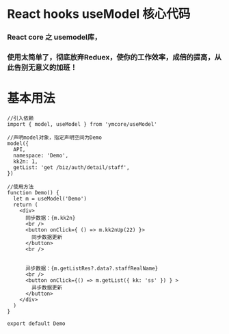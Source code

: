 # React hooks useModel 核心代码

### React core 之 usemodel库，

### 使用太简单了，彻底放弃Reduex，使你的工作效率，成倍的提高，从此告别无意义的加班！

# 基本用法

```
//引入依赖
import { model, useModel } from 'ymcore/useModel'

//声明model对象，指定声明空间为Demo
model({
  API,
  namespace: 'Demo',
  kk2n: 1,
  getList: 'get /biz/auth/detail/staff',
})

//使用方法
function Demo() {
  let m = useModel('Demo')
  return (
    <div>
      同步数据：{m.kk2n}
      <br />
      <button onClick={ () => m.kk2nUp(22) }>
        同步数据更新
      </button>
      <br />


      异步数据：{m.getListRes?.data?.staffRealName}
      <br />
      <button onClick={() => m.getList({ kk: 'ss' }) } >
        异步数据更新
      </button>
    </div>
  )
}

export default Demo
